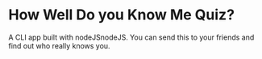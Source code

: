 # How Well Do you Know Me Quiz?

A CLI app built with nodeJSnodeJS. You can send this to your friends and find out who really knows you.